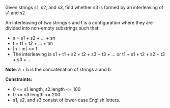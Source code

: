 Given strings s1, s2, and s3, find whether s3 is formed by an interleaving of s1 and s2.

An interleaving of two strings s and t is a configuration where they are divided into non-empty substrings such that:
- s = s1 + s2 + ... + sn
- t = t1 + t2 + ... + tm
- |n - m| <= 1
- The interleaving is s1 + t1 + s2 + t2 + s3 + t3 + ... or t1 + s1 + t2 + s2 + t3 + s3 + ...

**Note**: a + b is the concatenation of strings a and b

**Constraints:**
- 0 <= s1.length, s2.length <= 100
- 0 <= s3.length <= 200
- s1, s2, and s3 consist of lower-case English letters.
